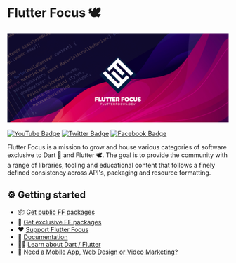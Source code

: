 # Flutter Focus  🕊️

![Flutter Focus Cover](https://github.com/flutterfocus/.github/blob/main/profile/images/cover2.png?raw=true)

[![YouTube Badge](https://img.shields.io/badge/YouTube-Channel-informational?style=flat&logo=youtube&logoColor=red&color=red)](https://youtube.com/@flutterfocus) [![Twitter Badge](https://img.shields.io/badge/@Twitter-Profile-informational?style=flat&logo=twitter&logoColor=lightblue&color=1CA2F1)](https://twitter.com/flutterfocus) [![Facebook Badge](https://img.shields.io/badge/Facebook-Page-informational?style=flat&logo=facebook&logoColor=blue&color=blue)](https://facebook.com/100087888923303)

Flutter Focus is a mission to grow and house various categories of software exclusive to Dart 🎯 and Flutter 🕊. The goal is to provide the community with a range of libraries, tooling and educational content that follows a finely defined consistency across API's, packaging and resource formatting.

## ⚙ Getting started️
- 📦 [Get public FF packages]() 
- 🎁 [Get exclusive FF packages]() 
- ❤️ [Support Flutter Focus](https://github.com/sponsors/flutterfocus)
- 📖 [Documentation](https://docs.page/flutterfocus/flutterfocus/)
- 🧑‍🎓 [Learn about Dart / Flutter]() 
- 📱 [Need a Mobile App, Web Design or Video Marketing?](https://cyberpod.nz) 
